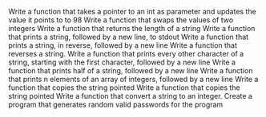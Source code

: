 Write a function that takes a pointer to an int as parameter and updates the value it points to to 98
Write a function that swaps the values of two integers
Write a function that returns the length of a string
Write a function that prints a string, followed by a new line, to stdout
Write a function that prints a string, in reverse, followed by a new line
Write a function that reverses a string.
Write a function that prints every other character of a string, starting with the first character, followed by a new line
Write a function that prints half of a string, followed by a new line
Write a function that prints n elements of an array of integers, followed by a new line
Write a function that copies the string pointed 
Write a function that copies the string pointed 
Write a function that convert a string to an integer.
Create a program that generates random valid passwords for the program
